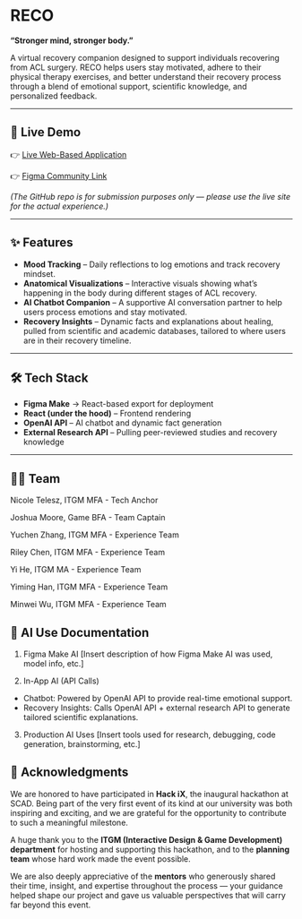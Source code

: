 # RECO  
**“Stronger mind, stronger body.”**  

A virtual recovery companion designed to support individuals recovering from ACL surgery. RECO helps users stay motivated, adhere to their physical therapy exercises, and better understand their recovery process through a blend of emotional support, scientific knowledge, and personalized feedback.  

---

## 🚀 Live Demo  
👉 [Live Web-Based Application](https://knob-dwell-34466238.figma.site/)

👉 [Figma Community Link](https://www.figma.com/community/file/1553970523770663652)

*(The GitHub repo is for submission purposes only — please use the live site for the actual experience.)*  

---

## ✨ Features  
- **Mood Tracking** – Daily reflections to log emotions and track recovery mindset.  
- **Anatomical Visualizations** – Interactive visuals showing what’s happening in the body during different stages of ACL recovery.  
- **AI Chatbot Companion** – A supportive AI conversation partner to help users process emotions and stay motivated.  
- **Recovery Insights** – Dynamic facts and explanations about healing, pulled from scientific and academic databases, tailored to where users are in their recovery timeline.  

---

## 🛠️ Tech Stack  
- **Figma Make** → React-based export for deployment  
- **React (under the hood)** – Frontend rendering  
- **OpenAI API** – AI chatbot and dynamic fact generation  
- **External Research API** – Pulling peer-reviewed studies and recovery knowledge  

---

## 👩‍💻 Team

Nicole Telesz, ITGM MFA - Tech Anchor

Joshua Moore, Game BFA - Team Captain

Yuchen Zhang, ITGM MFA - Experience Team

Riley Chen, ITGM MFA - Experience Team

Yi He, ITGM MA - Experience Team

Yiming Han, ITGM MFA - Experience Team

Minwei Wu, ITGM MFA - Experience Team

## 🤖 AI Use Documentation
1. Figma Make AI
[Insert description of how Figma Make AI was used, model info, etc.]

2. In-App AI (API Calls)
- Chatbot: Powered by OpenAI API to provide real-time emotional support.
- Recovery Insights: Calls OpenAI API + external research API to generate tailored scientific explanations.

3. Production AI Uses
[Insert tools used for research, debugging, code generation, brainstorming, etc.]


## 🙏 Acknowledgments  

We are honored to have participated in **Hack iX**, the inaugural hackathon at SCAD. Being part of the very first event of its kind at our university was both inspiring and exciting, and we are grateful for the opportunity to contribute to such a meaningful milestone.  

A huge thank you to the **ITGM (Interactive Design & Game Development) department** for hosting and supporting this hackathon, and to the **planning team** whose hard work made the event possible.  

We are also deeply appreciative of the **mentors** who generously shared their time, insight, and expertise throughout the process — your guidance helped shape our project and gave us valuable perspectives that will carry far beyond this event.  
